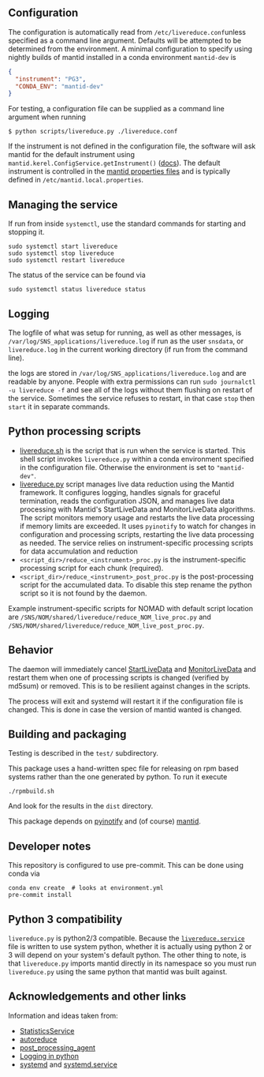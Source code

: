 Configuration
-------------

The configuration is automatically read from `/etc/livereduce.conf`unless specified as a command line argument.
Defaults will be attempted to be determined from the environment.
A minimal configuration to specify using nightly builds of mantid installed in a conda environment `mantid-dev` is
```json
{
  "instrument": "PG3",
  "CONDA_ENV": "mantid-dev"
}
```
For testing, a configuration file can be supplied as a command line argument when running
```shell
$ python scripts/livereduce.py ./livereduce.conf
```
If the instrument is not defined in the configuration file,
the software will ask mantid for the default instrument using
`mantid.kerel.ConfigService.getInstrument()` ([docs](https://docs.mantidproject.org/nightly/api/python/mantid/kernel/ConfigServiceImpl.html#mantid.kernel.ConfigServiceImpl.getInstrument)).
The default instrument is controlled in the [mantid properties files](https://docs.mantidproject.org/nightly/concepts/PropertiesFile.html)
and is typically defined in `/etc/mantid.local.properties`.


Managing the service
--------------------

If run from inside `systemctl`, use the standard commands for starting and stopping it.

```shell
sudo systemctl start livereduce
sudo systemctl stop livereduce
sudo systemctl restart livereduce
```
The status of the service can be found via
```shell
sudo systemctl status livereduce status
```

Logging
--------

The logfile of what was setup for running, as well as other messages, is
`/var/log/SNS_applications/livereduce.log` if run as the user `snsdata`,
or `livereduce.log` in the current working directory (if run from the
command line).

the logs are stored in `/var/log/SNS_applications/livereduce.log` and are readable by anyone.
People with extra permissions can run ``sudo journalctl -u livereduce -f`` and see all of the logs without them flushing on restart of the service.
Sometimes the service refuses to restart, in that case `stop` then `start` it in separate commands.


Python processing scripts
-------------------------


- [livereduce.sh](../scripts/livereduce.sh) is the script that is run when the service is started.
  This shell script invokes `livereduce.py` within a conda environment
  specified in the configuration file. Otherwise the environment is set to `"mantid-dev"`.
- [livereduce.py](../scripts/livereduce.py) script manages live data reduction using the Mantid framework.
  It configures logging, handles signals for graceful termination, reads the configuration JSON,
  and manages live data processing with Mantid's StartLiveData and MonitorLiveData algorithms.
  The script monitors memory usage and restarts the live data processing if memory limits are exceeded.
  It uses `pyinotify` to watch for changes in configuration and processing scripts,
  restarting the live data processing as needed. The service relies on instrument-specific processing scripts
  for data accumulation and reduction
- `<script_dir>/reduce_<instrument>_proc.py` is the instrument-specific processing script for each chunk (required).
- `<script_dir>/reduce_<instrument>_post_proc.py` is the post-processing script for the accumulated data.
  To disable this step rename the python script so it is not found by the daemon.

Example instrument-specific scripts for NOMAD with default script location are
`/SNS/NOM/shared/livereduce/reduce_NOM_live_proc.py` and
`/SNS/NOM/shared/livereduce/reduce_NOM_live_post_proc.py`.


Behavior
--------

The daemon will immediately cancel
[StartLiveData](http://docs.mantidproject.org/nightly/algorithms/StartLiveData-v1.html)
and
[MonitorLiveData](http://docs.mantidproject.org/nightly/algorithms/MonitorLiveData-v1.html)
and restart them when one of processing scripts is changed (verified
by md5sum) or removed. This is to be resilient against changes in the scripts.

The process will exit and systemd will restart it if the configuration
file is changed. This is done in case the version of mantid wanted is
changed.


Building and packaging
----------------------

Testing is described in the `test/` subdirectory.

This package uses a hand-written spec file for releasing on rpm based systems rather than the one generated by python. To run it execute

```
./rpmbuild.sh
```

And look for the results in the `dist` directory.

This package depends on
[pyinotify](https://github.com/seb-m/pyinotify) and (of course)
[mantid](http://www.mantidproject.org).

Developer notes
---------------

This repository is configured to use pre-commit. This can be done using conda via

```
conda env create  # looks at environment.yml
pre-commit install
```

Python 3 compatibility
----------------------

`livereduce.py` is python2/3 compatible. Because
the [`livereduce.service`](livereduce.service) file is written to use
system python, whether it is actually using python 2 or 3 will depend
on your system's default python. The other thing to note, is that
`livereduce.py` imports mantid directly in its namespace so you must
run `livereduce.py` using the same python that mantid was built
against.


Acknowledgements and other links
--------------------------------
Information and ideas taken from:
* [StatisticsService](https://github.com/neutrons/StatisticsService)
* [autoreduce](https://github.com/mantidproject/autoreduce)
* [post_processing_agent](https://github.com/neutrons/post_processing_agent)
* [Logging in python](https://fangpenlin.com/posts/2012/08/26/good-logging-practice-in-python/)
* [systemd](https://fangpenlin.com/posts/2012/08/26/good-logging-practice-in-python/) and [systemd.service](https://www.freedesktop.org/software/systemd/man/systemd.service.html)
